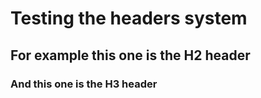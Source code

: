 # Testing the headers system
## For example this one is the H2 header
### And this one is the H3 header 
